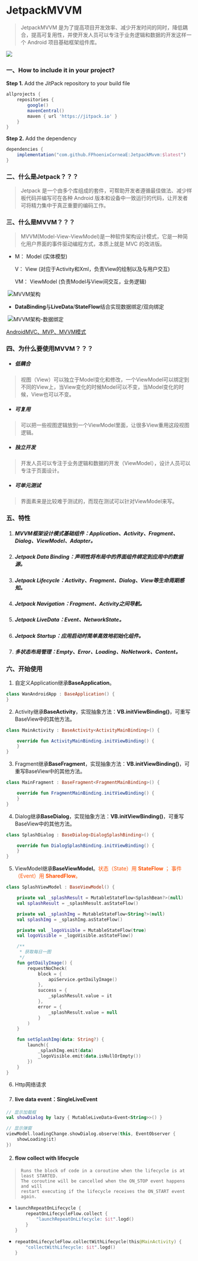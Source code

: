 # JetpackMVVM

> JetpackMVVM 是为了提高项目开发效率、减少开发时间的同时，降低耦合，提高可复用性，并使开发人员可以专注于业务逻辑和数据的开发这样一个 Android 项目基础框架组件库。



[![](https://jitpack.io/v/FPhoenixCorneaE/JetpackMvvm.svg)](https://jitpack.io/#FPhoenixCorneaE/JetpackMvvm)

### 一、How to include it in your project?

**Step 1.** Add the JitPack repository to your build file

```groovy
allprojects {
    repositories {
        google()
        mavenCentral()
        maven { url 'https://jitpack.io' }
    }
}
```

**Step 2.** Add the dependency

```groovy
dependencies {
    implementation("com.github.FPhoenixCorneaE:JetpackMvvm:$latest")
}
```

### 二、什么是Jetpack？？？

> Jetpack 是一个由多个库组成的套件，可帮助开发者遵循最佳做法、减少样板代码并编写可在各种 Android 版本和设备中一致运行的代码，让开发者可将精力集中于真正重要的编码工作。

### 三、什么是MVVM？？？

> MVVM(Model-View-ViewModel)是一种软件架构设计模式，它是一种简化用户界面的事件驱动编程方式，本质上就是 MVC 的改进版。

- M： Model (实体模型)

  V： View (对应于Activity和Xml，负责View的绘制以及与用户交互)

  VM： ViewModel (负责Model与View间交互，业务逻辑)

​        ![MVVM架构](https://github.com/FPhoenixCorneaE/JetpackMvvm/blob/main/images/pic_mvvm.png)

- **DataBinding**与**LiveData**/**StateFlow**结合实现数据绑定/双向绑定

​        ![MVVM架构-数据绑定](https://github.com/FPhoenixCorneaE/JetpackMvvm/blob/main/images/pic_mvvm_databinding.png)

[AndroidMVC、MVP、MVVM模式](https://github.com/FPhoenixCorneaE/SomeDevelopmentSkills/blob/master/AndroidMVC%E3%80%81MVP%E3%80%81MVVM%E6%A8%A1%E5%BC%8F.md)

### 四、为什么要使用MVVM？？？

- ##### 低耦合

> 视图（View）可以独立于Model变化和修改，一个ViewModel可以绑定到不同的View上，当View变化的时候Model可以不变，当Model变化的时候，View也可以不变。

- ##### 可复用

> 可以把一些视图逻辑放到一个ViewModel里面，让很多View重用这段视图逻辑。

- ##### 独立开发

> 开发人员可以专注于业务逻辑和数据的开发（ViewModel），设计人员可以专注于页面设计。

- ##### 可单元测试

> 界面素来是比较难于测试的，而现在测试可以针对ViewModel来写。

### 五、特性

1. ##### MVVM框架设计模式基础组件：Application、Activity、Fragment、Dialog、ViewModel、Adapter。

2. ##### Jetpack Data Binding：声明性将布局中的界面组件绑定到应用中的数据源。

3. ##### Jetpack Lifecycle：Activity、Fragment、Dialog、View等生命周期感知。

4. ##### Jetpack Navigation：Fragment、Activity之间导航。

5. ##### Jetpack LiveData：Event、NetworkState。

6. ##### Jetpack Startup：应用启动时简单高效地初始化组件。

7. ##### 多状态布局管理：Empty、Error、Loading、NoNetwork、Content。

### 六、开始使用

1. 自定义Application继承**BaseApplication**。

```kotlin
class WanAndroidApp : BaseApplication() {
}
```

2. Activity继承**BaseActivity<VB>**，实现抽象方法：**VB.initViewBinding()**，可重写BaseView<VB>中的其他方法。

```kotlin
class MainActivity : BaseActivity<ActivityMainBinding>() {

    override fun ActivityMainBinding.initViewBinding() {
    }
}
```

3. Fragment继承**BaseFragment<VB>**，实现抽象方法：**VB.initViewBinding()**，可重写BaseView<VB>中的其他方法。

```kotlin
class MainFragment : BaseFragment<FragmentMainBinding>() {

    override fun FragmentMainBinding.initViewBinding() {
    }
}
```

4. Dialog继承**BaseDialog<VB>**，实现抽象方法：**VB.initViewBinding()**，可重写BaseView<VB>中的其他方法。

```kotlin
class SplashDialog : BaseDialog<DialogSplashBinding>() {

    override fun DialogSplashBinding.initViewBinding() {
    }
}
```

5. ViewModel继承**BaseViewModel**。<font color="#ff5200">状态（State）用 <b>StateFlow</b> ； 事件（Event）用 <b>SharedFlow</b>。</font>

```kotlin
class SplashViewModel : BaseViewModel() {

    private val _splashResult = MutableStateFlow<SplashBean?>(null)
    val splashResult = _splashResult.asStateFlow()

    private val _splashImg = MutableStateFlow<String?>(null)
    val splashImg = _splashImg.asStateFlow()

    private val _logoVisible = MutableStateFlow(true)
    val logoVisible = _logoVisible.asStateFlow()

    /**
     * 获取每日一图
     */
    fun getDailyImage() {
        requestNoCheck(
            block = {
                apiService.getDailyImage()
            },
            success = {
                _splashResult.value = it
            },
            error = {
                _splashResult.value = null
            }
        )
    }

    fun setSplashImg(data: String?) {
        launch({
            _splashImg.emit(data)
            _logoVisible.emit(data.isNullOrEmpty())
        })
    }
}
```

6. Http网络请求

1. #### live data event：SingleLiveEvent

```kotlin
// 显示加载框
val showDialog by lazy { MutableLiveData<Event<String>>() }
```

```kotlin
// 显示弹窗
viewModel.loadingChange.showDialog.observe(this, EventObserver {
    showLoading(it)
})
```

2. #### flow collect with lifecycle

> ```
> Runs the block of code in a coroutine when the lifecycle is at least STARTED.
> The coroutine will be cancelled when the ON_STOP event happens and will
> restart executing if the lifecycle receives the ON_START event again.
> ```

* ```kotlin
  launchRepeatOnLifecycle {
      repeatOnLifecycleFlow.collect {
          "launchRepeatOnLifecycle: $it".logd()
      }
  }
  ```

* ```kotlin
  repeatOnLifecycleFlow.collectWithLifecycle(this@MainActivity) {
      "collectWithLifecycle: $it".logd()
  }
  ```


